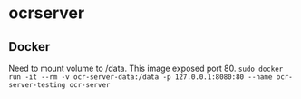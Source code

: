 # ocrserver
## Docker
Need to mount volume to /data.  This image exposed port 80.
`sudo docker run -it --rm -v ocr-server-data:/data -p 127.0.0.1:8080:80 --name ocr-server-testing ocr-server`
